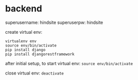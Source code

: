 # backend
superusername: hindsite
superuserpw: hindsite


create virtual env: 
```
virtualenv env
source env/bin/activate
pip install django
pip install djangorestframework
```
after initial setup, to start virtual env: `source env/bin/activate`

close virtual env: `deactivate`
